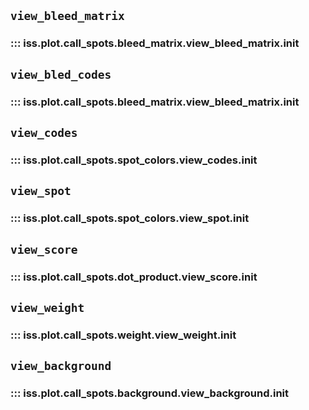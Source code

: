 ## `view_bleed_matrix`
### ::: iss.plot.call_spots.bleed_matrix.view_bleed_matrix.__init__

## `view_bled_codes`
### ::: iss.plot.call_spots.bleed_matrix.view_bleed_matrix.__init__

## `view_codes`
### ::: iss.plot.call_spots.spot_colors.view_codes.__init__

## `view_spot`
### ::: iss.plot.call_spots.spot_colors.view_spot.__init__

## `view_score`
### ::: iss.plot.call_spots.dot_product.view_score.__init__

## `view_weight`
### ::: iss.plot.call_spots.weight.view_weight.__init__

## `view_background`
### ::: iss.plot.call_spots.background.view_background.__init__
